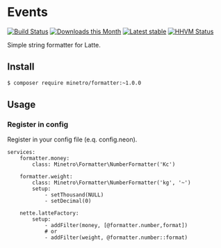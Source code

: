 # Events

[![Build Status](https://travis-ci.org/minetro/formatter.svg?branch=master)](https://travis-ci.org/minetro/formatter)
[![Downloads this Month](https://img.shields.io/packagist/dm/minetro/formatter.svg?style=flat)](https://packagist.org/packages/minetro/formatter)
[![Latest stable](https://img.shields.io/packagist/v/minetro/formatter.svg?style=flat)](https://packagist.org/packages/minetro/formatter)
[![HHVM Status](https://img.shields.io/hhvm/minetro/formatter.svg?style=flat)](http://hhvm.h4cc.de/package/minetro/formatter)

Simple string formatter for Latte.

## Install

```sh
$ composer require minetro/formatter:~1.0.0
```

## Usage

### Register in config

Register in your config file (e.q. config.neon).

```neon
services:
    formatter.money: 
        class: Minetro\Formatter\NumberFormatter('Kc')
        
    formatter.weight: 
        class: Minetro\Formatter\NumberFormatter('kg', '~')
        setup:
            - setThousand(NULL)
            - setDecimal(0)
    
    nette.latteFactory:
        setup:
            - addFilter(money, [@formatter.number,format])
            # or
            - addFilter(weight, @formatter.number::format)
```
